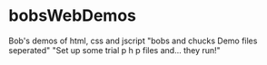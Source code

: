 # bobsWebDemos
Bob's demos of html, css and jscript 
"bobs and chucks Demo files seperated"
"Set up some trial p h p files and... they run!"